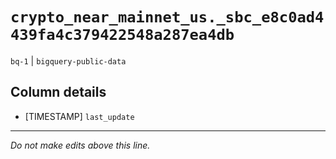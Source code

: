 # `crypto_near_mainnet_us._sbc_e8c0ad4439fa4c379422548a287ea4db`
`bq-1` | `bigquery-public-data`

## Column details
* [TIMESTAMP] `last_update`

-------------------------------------------------------------------------------
*Do not make edits above this line.*
